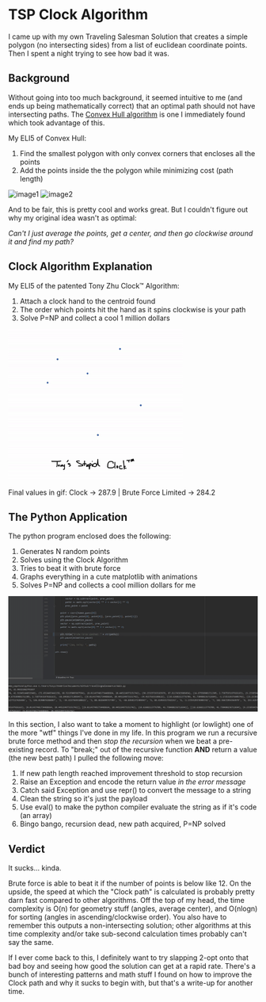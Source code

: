 # TSP Clock Algorithm

I came up with my own Traveling Salesman Solution that creates a simple polygon (no intersecting sides) from a list of euclidean coordinate points. Then I spent a night trying to see how bad it was.

## Background

Without going into too much background, it seemed intuitive to me (and ends up being mathematically correct) that an optimal path should not have intersecting paths. The [Convex Hull algorithm](http://web.mit.edu/course/other/urban_or_book/www/book/chapter6/6.4.7.html) is one I immediately found which took advantage of this. 

My ELI5 of Convex Hull: 
1) Find the smallest polygon with only convex corners that encloses all the points
2) Add the points inside the the polygon while minimizing cost (path length)

![image1](https://www2.isye.gatech.edu/~mgoetsch/cali/VEHICLE/TSP/IMG00018.GIF)
![image2](https://www2.isye.gatech.edu/~mgoetsch/cali/VEHICLE/TSP/IMG00021.GIF)

And to be fair, this is pretty cool and works great. But I couldn't figure out why my original idea wasn't as optimal:

*Can't I just average the points, get a center, and then go clockwise around it and find my path?*

## Clock Algorithm Explanation
My ELI5 of the patented Tony Zhu Clock&trade; Algorithm:
1) Attach a clock hand to the centroid found
2) The order which points hit the hand as it spins clockwise is your path
3) Solve P=NP and collect a cool 1 million dollars

![image3](https://raw.githubusercontent.com/snickerton/TravelingSalesmanClockAlgorithm/main/ezgif-2-a2838b4a6f42.gif)

Final values in gif: Clock -> 287.9 | Brute Force Limited -> 284.2

## The Python Application 
The python program enclosed does the following:
1) Generates N random points
2) Solves using the Clock Algorithm
3) Tries to beat it with brute force
4) Graphs everything in a cute matplotlib with animations
5) Solves P=NP and collects a cool million dollars for me

![image4](https://raw.githubusercontent.com/snickerton/TravelingSalesmanClockAlgorithm/main/clock_tsp_demo.gif)


In this section, I also want to take a moment to highlight (or lowlight) one of the more "wtf" things I've done in my life. In this program we run a recursive brute force method and then *stop the recursion* when we beat a pre-existing record. To "break;" out of the recursive function **AND** return a value (the new best path) I pulled the following move:
1) If new path length reached improvement threshold to stop recursion
2) Raise an Exception and encode the return value *in the error message*
3) Catch said Exception and use repr() to convert the message to a string
4) Clean the string so it's just the payload
5) Use eval() to make the python compiler evaluate the string as if it's code (an array)
6) Bingo bango, recursion dead, new path acquired, P=NP solved

## Verdict
It sucks... kinda.

Brute force is able to beat it if the number of points is below like 12. On the upside, the speed at which the "Clock path" is calculated is probably pretty darn fast compared to other algorithms. Off the top of my head, the time complexity is O(n) for geometry stuff (angles, average center), and O(nlogn) for sorting (angles in ascending/clockwise order). You also have to remember this outputs a non-intersecting solution; other algorithms at this time complexity and/or take sub-second calculation times probably can't say the same.


If I ever come back to this, I definitely want to try slapping 2-opt onto that bad boy and seeing how good the solution can get at a rapid rate. There's a bunch of interesting patterns and math stuff I found on how to improve the Clock path and why it sucks to begin with, but that's a write-up for another time.
